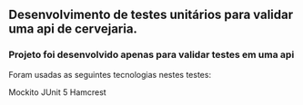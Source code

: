 <h2>Desenvolvimento de testes unitários para validar uma api de cervejaria.</h2>

<h3>Projeto foi desenvolvido apenas para validar testes em uma api</h3>

Foram usadas as seguintes tecnologias nestes testes:

Mockito
JUnit 5
Hamcrest



